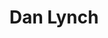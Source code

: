 ---
avatar: /images/people/dan-lynch.jpg
avatar_small: /images/people/dan-lynch_small.jpg
bio: Trying to change the world 1 line at a time with Sed & Awk. Comic book nerd,
  podcaster, geek, musician & Merc With A Mouth
homepage: https://danlynch.org/
instagram: null
linkedin: null
title: Dan Lynch
twitter: https://x.com/methoddan
type: guest
username: dan-lynch
youtube: null
---